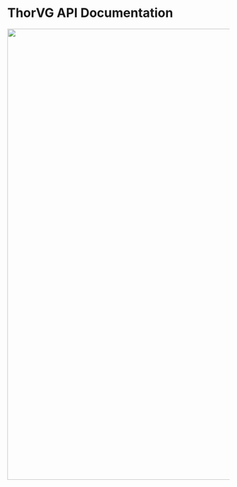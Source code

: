 # ThorVG API Documentation

<p align="center">
  <img width="1024" src="https://raw.githubusercontent.com/Samsung/thorvg/master/res/logo/512/thorvg-banner.png">
</p>
<br />
